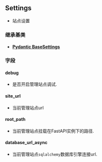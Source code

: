 ## Settings

- 站点设置

### 继承基类

- #### [Pydantic BaseSettings](https://pydantic-docs.helpmanual.io/usage/settings/)

### 字段

#### debug

- 是否开启管理站点调试.

#### site_url

- 当前管理站点url

#### root_path

- 当前管理站点挂载在FastAPI实例下的路径.

#### database_url_async

- 当前管理站点`sqlalchemy`数据库引擎连接url.